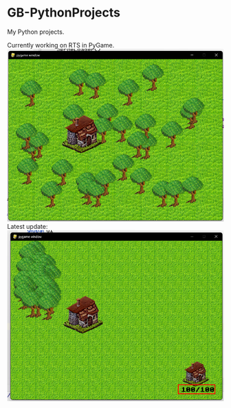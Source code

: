 # GB-PythonProjects
 My Python projects.

Currently working on RTS in PyGame.
![FirstPreview](https://github.com/GendalfBlack/GB-PythonProjects/blob/main/PyGameRTS/preview1.png)
Latest update:
![TextAddition](https://github.com/GendalfBlack/GB-PythonProjects/blob/main/PyGameRTS/preview2.png?raw=true)
